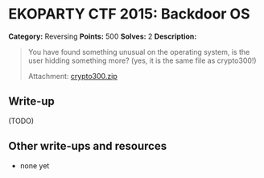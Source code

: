 # EKOPARTY CTF 2015: Backdoor OS

**Category:** Reversing
**Points:** 500
**Solves:** 2
**Description:**

> You have found something unusual on the operating system, is the user hidding something more? (yes, it is the same file as crypto300!)
> 
> Attachment: [crypto300.zip](../../crypto/cry300/crypto300.zip)


## Write-up

(TODO)

## Other write-ups and resources

* none yet
